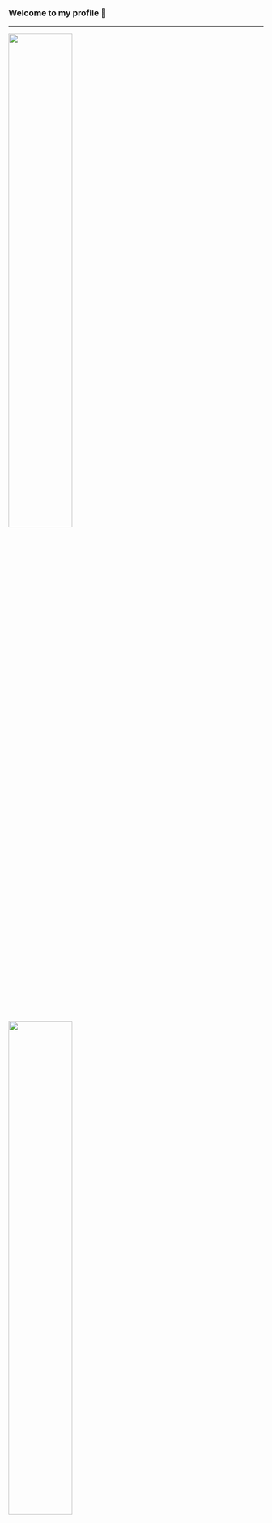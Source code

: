 ### Welcome to my profile 👋
---
<a href="https://discord.com/users/419932891020001281" display="flex">
<img src="https://lanyard.cnrad.dev/api/419932891020001281/?hideTimestamp=true&idleMessage=Just%20chillin'%20at%20the%20moment..." width="50%"/>   
<img src="https://github-readme-stats.vercel.app/api?username=ShxwZ&show_icons=true&theme=dark" width="50%"/>
<a/>
 

**ShxwZ/ShxwZ** is a ✨ _special_ ✨ repository because its `README.md` (this file) appears on your GitHub profile.

Here are some ideas to get you started:

- 🔭 I’m currently working on ...
- 🌱 I’m currently learning ...
- 👯 I’m looking to collaborate on ...
- 🤔 I’m looking for help with ...
- 💬 Ask me about ...
- 📫 How to reach me: ...
- 😄 Pronouns: ...
- ⚡ Fun fact: ...
-->

